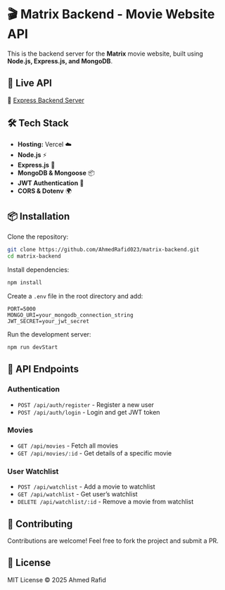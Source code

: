 # 🎬 Matrix Backend - Movie Website API

This is the backend server for the **Matrix** movie website, built using **Node.js, Express.js, and MongoDB**.

## 🚀 Live API
🔗 [Express Backend Server](https://express-backend-server-omega.vercel.app/)

## 🛠️ Tech Stack
- **Hosting:** Vercel ☁️
- **Node.js** ⚡
- **Express.js** 🚀
- **MongoDB & Mongoose** 📦
- **JWT Authentication** 🔐
- **CORS & Dotenv** 🌍

## 📦 Installation

Clone the repository:
```sh
git clone https://github.com/AhmedRafid023/matrix-backend.git
cd matrix-backend
```

Install dependencies:
```sh
npm install
```

Create a `.env` file in the root directory and add:
```
PORT=5000
MONGO_URI=your_mongodb_connection_string
JWT_SECRET=your_jwt_secret
```

Run the development server:
```sh
npm run devStart
```

## 📌 API Endpoints

### Authentication
- `POST /api/auth/register` - Register a new user
- `POST /api/auth/login` - Login and get JWT token

### Movies
- `GET /api/movies` - Fetch all movies
- `GET /api/movies/:id` - Get details of a specific movie

### User Watchlist
- `POST /api/watchlist` - Add a movie to watchlist
- `GET /api/watchlist` - Get user’s watchlist
- `DELETE /api/watchlist/:id` - Remove a movie from watchlist

## 🤝 Contributing
Contributions are welcome! Feel free to fork the project and submit a PR.

## 📜 License
MIT License © 2025 Ahmed Rafid



